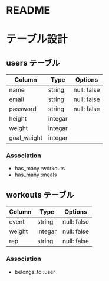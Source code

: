 # README

# テーブル設計

## users テーブル

| Column          | Type      | Options     |
| --------        | ------    | ----------- |
| name            | string    | null: false |
| email           | string    | null: false |
| password        | string    | null: false |
| height          | integar   |             |
| weight          | integar   |             |
| goal_weight     | integar   |             |

### Association

- has_many :workouts
- has_many :meals

## workouts テーブル

| Column          | Type      | Options     |
| --------        | ------    | ----------- |
| event           | string    | null: false |
| weight          | integar   | null: false |
| rep             | string    | null: false |


### Association

- belongs_to :user
